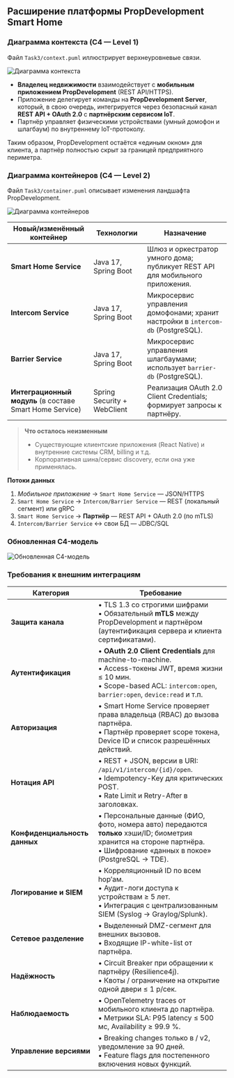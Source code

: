 ## Расширение платформы PropDevelopment Smart Home

### Диаграмма контекста (C4 — Level 1)
Файл `Task3/context.puml` иллюстрирует верхнеуровневые связи.

![Диаграмма контекста](context.png)

* **Владелец недвижимости** взаимодействует с **мобильным приложением PropDevelopment** (REST API/HTTPS).  
* Приложение делегирует команды на **PropDevelopment Server**, который, в свою очередь, интегрируется через безопасный канал **REST API + OAuth 2.0** с **партнёрским сервисом IoT**.  
* Партнёр управляет физическими устройствами (умный домофон и шлагбаум) по внутреннему IoT-протоколу.  

Таким образом, PropDevelopment остаётся «единым окном» для клиента, а партнёр полностью скрыт за границей предприятного периметра.

### Диаграмма контейнеров (C4 — Level 2)
Файл `Task3/container.puml` описывает изменения ландшафта PropDevelopment.

![Диаграмма контейнеров](container.png)

| Новый/изменённый контейнер | Технологии | Назначение |
|---------------------------|------------|------------|
| **Smart Home Service** | Java 17, Spring Boot | Шлюз и оркестратор умного дома; публикует REST API для мобильного приложения. |
| **Intercom Service** | Java 17, Spring Boot | Микросервис управления домофонами; хранит настройки в `intercom-db` (PostgreSQL). |
| **Barrier Service** | Java 17, Spring Boot | Микросервис управления шлагбаумами; использует `barrier-db` (PostgreSQL). |
| **Интеграционный модуль** (в составе Smart Home Service) | Spring Security + WebClient | Реализация OAuth 2.0 Client Credentials; формирует запросы к партнёру. |

> **Что осталось неизменным**  
> * Существующие клиентские приложения (React Native) и внутренние системы CRM, billing и т.д.  
> * Корпоративная шина/сервис discovery, если она уже применялась.

**Потоки данных**

1. *Мобильное приложение* → `Smart Home Service` — JSON/HTTPS  
2. `Smart Home Service` → `Intercom/Barrier Service` — REST (локальный сегмент) или gRPC  
3. `Smart Home Service` → **Партнёр** — REST API + OAuth 2.0 (по mTLS)  
4. `Intercom/Barrier Service` ↔︎ свои БД — JDBC/SQL  

### Обновленная C4-модель
![Обновленная C4-модель](updated-c4-model.png)

### Требования к внешним интеграциям

| Категория | Требование |
|-----------|------------|
| **Защита канала** | • TLS 1.3 со строгими шифрами<br>• Обязательный **mTLS** между PropDevelopment и партнёром (аутентификация сервера и клиента сертификатами). |
| **Аутентификация** | • **OAuth 2.0 Client Credentials** для machine-to-machine.<br>• Access-токены JWT, время жизни ≤ 10 мин.<br>• Scope-based ACL: `intercom:open`, `barrier:open`, `device:read` и т.п. |
| **Авторизация** | • Smart Home Service проверяет права владельца (RBAC) до вызова партнёра.<br>• Партнёр проверяет scope токена, Device ID и список разрешённых действий. |
| **Нотация API** | • REST + JSON, версии в URI: `/api/v1/intercom/{id}/open`.<br>• Idempotency-Key для критических POST.<br>• Rate Limit и Retry-After в заголовках. |
| **Конфиденциальность данных** | • Персональные данные (ФИО, фото, номера авто) передаются **только** хэши/ID; биометрия хранится на стороне партнёра.<br>• Шифрование «данных в покое» (PostgreSQL → TDE). |
| **Логирование и SIEM** | • Корреляционный ID по всем hop’ам.<br>• Аудит-логи доступа к устройствам ≥ 5 лет.<br>• Интеграция с централизованным SIEM (Syslog → Graylog/Splunk). |
| **Сетевое разделение** | • Выделенный DMZ-сегмент для внешних вызовов.<br>• Входящие IP-white-list от партнёра. |
| **Надёжность** | • Circuit Breaker при обращении к партнёру (Resilience4j).<br>• Квоты / ограничение на открытие одной двери ≤ 1 р/сек. |
| **Наблюдаемость** | • OpenTelemetry traces от мобильного клиента до партнёра.<br>• Метрики SLA: P95 latency ≤ 500 мс, Availability ≥ 99.9 %. |
| **Управление версиями** | • Breaking changes только в / v2, уведомление за 90 дней.<br>• Feature flags для постепенного включения новых функций. |
